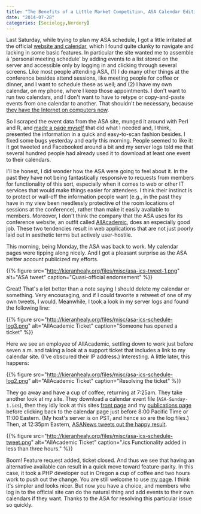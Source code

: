 ```yaml
---
title: "The Benefits of a Little Market Competition, ASA Calendar Edition"
date: "2014-07-28"
categories: [Sociology,Nerdery]
---
```


Last Saturday, while trying to plan my ASA schedule, I got a little irritated at the official [website and calendar](http://convention2.allacademic.com/one/asa/asa14/index.php), which I found quite clunky to navigate and lacking in some basic features. In particular the site wanted me to assemble a 'personal meeting schedule' by adding events to a list stored on the server and accessible only by logging in and clicking through several screens. Like most people attending ASA, (1) I do many other things at the conference besides attend sessions, like meeting people for coffee or dinner, and I want to schedule these as well; and (2) I have my own calendar, on my phone, where I keep those appointments. I don't want to run two calendars, and I don't want to have to retype or copy-and-paste events from one calendar to another. That shouldn't be necessary, because [they have the Internet on computers now](https://www.youtube.com/watch?v=YozC8yFrZKI).

So I scraped the event data from the ASA site, munged it around with Perl and R, and [made a page myself](http://kieranhealy.org/asa2014/) that did what I needed and, I think, presented the information in a quick and easy-to-scan fashion besides. I fixed some bugs yesterday and early this morning. People seemed to like it: it got tweeted and Facebooked around a bit and my server logs told me that several hundred people had already used it to download at least one event to their calendars.

I'll be honest, I did wonder how the ASA were going to feel about it. In the past they have not being fantastically responsive to requests from members for functionality of this sort, especially when it comes to web or other IT services that would make things easier for attendees. I think their instinct is to protect or wall-off the information people want (e.g., in the past they have in my view been needlessly protective of the room locations of sessions at the conference), rather than make it easily available to members. Moreover, I don't think the company that the ASA uses for its conference website, an outfit called [AllAcademic](http://www.allacademic.com), does an especially good job. These two tendencies result in web applications that are not just poorly laid out in aesthetic terms but actively user-hostile.

This morning, being Monday, the ASA was back to work. My calendar pages were tipping along nicely. And I got a pleasant surprise as the ASA twitter account publicized my efforts.

{{% figure src="http://kieranhealy.org/files/misc/asa-ics-tweet-1.png" alt="ASA tweet" caption="Quasi-official endorsement" %}}

Great! That's a lot better than a note saying I should delete my calendar or something. Very encouraging, and if I could favorite a retweet of one of my own tweets, I would. Meanwhile, I took a look in my server logs and found the following line:

{{% figure src="http://kieranhealy.org/files/misc/asa-ics-schedule-log3.png" alt="AllAcademic Ticket" caption="Someone has opened a ticket" %}}

Here we see an employee of AllAcademic, settling down to work just before seven a.m. and taking a look at a support ticket that includes a link to my calendar site. (I've obscured their IP address.) Interesting. A little later, this happens:

{{% figure src="http://kieranhealy.org/files/misc/asa-ics-schedule-log2.png" alt="AllAcademic Ticket" caption="Resolving the ticket" %}}

They go away and have a cup of coffee, returning at 7:25am. They take another look at my site. They download a calendar event file (`ASA-Sunday-1.ics`), then they idly look at this sites [front page](http://kieranhealy.org/) and my [publications page](http://kieranhealy.org/publications/) before clicking back to the calendar page just before 8:00 Pacific Time or 11:00 Eastern. (My host's server is on PST, and hence so are the log files.) Then, at 12:35pm Eastern, [ASANews tweets out the happy result](https://twitter.com/ASAnews/status/493796943987220480).


{{% figure src="http://kieranhealy.org/files/misc/asa-ics-schedule-tweet.png" alt="AllAcademic Ticket" caption=".ics Functionality added in less than three hours." %}}

Boom! Feature request added, ticket closed. And thus we see that having an alternative available can result in a quick move toward feature-parity. In this case, it took a PHP developer out in Oregon a cup of coffee and two hours work to push out the change. You are still welcome to use [my page](http://kieranhealy.org/asa2014/). I think it's simpler and looks nicer. But now you have a choice, and members who log in to the official site can do the natural thing and add events to their own calendars if they want. Thanks to the ASA for resolving this particular issue so quickly. 


